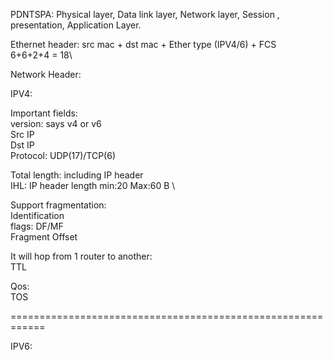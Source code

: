 PDNTSPA: Physical layer, Data link layer, Network layer, Session , presentation, Application Layer.

Ethernet header:
src mac + dst mac + Ether type (IPV4/6) + FCS\
6+6+2+4 = 18\

Network Header:

IPV4:

Important fields:\
version: says v4 or v6\
Src IP\
Dst IP\
Protocol: UDP(17)/TCP(6)

Total length: including IP header\
IHL: IP header length  min:20 Max:60 B \

Support fragmentation:\
Identification\
flags: DF/MF\
Fragment Offset

It will hop from 1 router to another:\
TTL

Qos:\
TOS

============================================================

IPV6:








